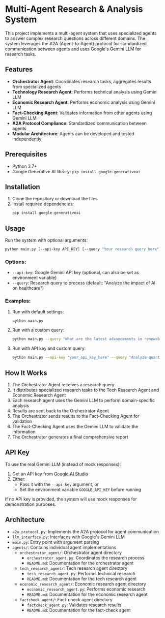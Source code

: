 # Multi-Agent Research & Analysis System

This project implements a multi-agent system that uses specialized agents to answer complex research questions across different domains. The system leverages the A2A (Agent-to-Agent) protocol for standardized communication between agents and uses Google's Gemini LLM for research tasks.

## Features

- **Orchestrator Agent**: Coordinates research tasks, aggregates results from specialized agents
- **Technology Research Agent**: Performs technical analysis using Gemini LLM
- **Economic Research Agent**: Performs economic analysis using Gemini LLM
- **Fact-Checking Agent**: Validates information from other agents using Gemini LLM
- **A2A Protocol Compliance**: Standardized communication between agents
- **Modular Architecture**: Agents can be developed and tested independently

## Prerequisites

- Python 3.7+
- Google Generative AI library: `pip install google-generativeai`

## Installation

1. Clone the repository or download the files
2. Install required dependencies:
   ```bash
   pip install google-generativeai
   ```

## Usage

Run the system with optional arguments:

```bash
python main.py [--api-key API_KEY] [--query "Your research query here"]
```

### Options:

- `--api-key`: Google Gemini API key (optional, can also be set as environment variable)
- `--query`: Research query to process (default: "Analyze the impact of AI on healthcare")

### Examples:

1. Run with default settings:
   ```bash
   python main.py
   ```

2. Run with a custom query:
   ```bash
   python main.py --query "What are the latest advancements in renewable energy?"
   ```

3. Run with API key and custom query:
   ```bash
   python main.py --api-key "your_api_key_here" --query "Analyze quantum computing applications in cryptography"
   ```

## How It Works

1. The Orchestrator Agent receives a research query
2. It distributes specialized research tasks to the Tech Research Agent and Economic Research Agent
3. Each research agent uses the Gemini LLM to perform domain-specific analysis
4. Results are sent back to the Orchestrator Agent
5. The Orchestrator sends results to the Fact-Checking Agent for validation
6. The Fact-Checking Agent uses the Gemini LLM to validate the information
7. The Orchestrator generates a final comprehensive report

## API Key

To use the real Gemini LLM (instead of mock responses):
1. Get an API key from [Google AI Studio](https://aistudio.google.com/)
2. Either:
   - Pass it with the `--api-key` argument, or
   - Set the environment variable `GOOGLE_API_KEY` before running

If no API key is provided, the system will use mock responses for demonstration purposes.

## Architecture

- `a2a_protocol.py`: Implements the A2A protocol for agent communication
- `llm_interface.py`: Interfaces with Google's Gemini LLM
- `main.py`: Entry point with argument parsing
- `agents/`: Contains individual agent implementations
  - `orchestrator_agent/`: Orchestrator agent directory
    - `orchestrator_agent.py`: Coordinates the research process
    - `README.md`: Documentation for the orchestrator agent
  - `tech_research_agent/`: Tech research agent directory
    - `tech_research_agent.py`: Performs technical research
    - `README.md`: Documentation for the tech research agent
  - `economic_research_agent/`: Economic research agent directory
    - `economic_research_agent.py`: Performs economic research
    - `README.md`: Documentation for the economic research agent
  - `factcheck_agent/`: Fact-check agent directory
    - `factcheck_agent.py`: Validates research results
    - `README.md`: Documentation for the fact-check agent